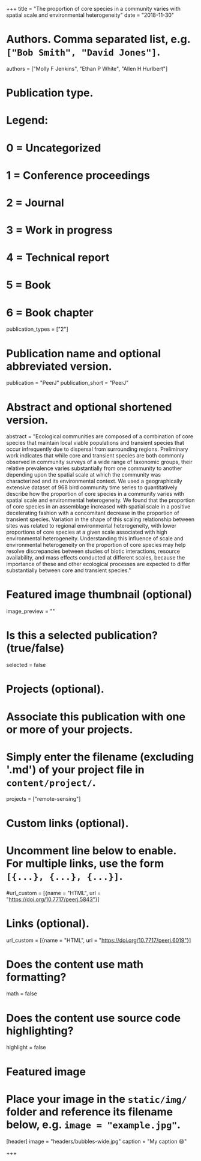 +++
title = "The proportion of core species in a community varies with spatial scale and environmental heterogeneity"
date = "2018-11-30"

# Authors. Comma separated list, e.g. `["Bob Smith", "David Jones"]`.
authors = ["Molly F Jenkins", "Ethan P White", "Allen H Hurlbert"]

# Publication type.
# Legend:
# 0 = Uncategorized
# 1 = Conference proceedings
# 2 = Journal
# 3 = Work in progress
# 4 = Technical report
# 5 = Book
# 6 = Book chapter
publication_types = ["2"]

# Publication name and optional abbreviated version.
publication = "PeerJ"
publication_short = "PeerJ"
# Abstract and optional shortened version.
abstract = "Ecological communities are composed of a combination of core species that maintain local viable populations and transient species that occur infrequently due to dispersal from surrounding regions. Preliminary work indicates that while core and transient species are both commonly observed in community surveys of a wide range of taxonomic groups, their relative prevalence varies substantially from one community to another depending upon the spatial scale at which the community was characterized and its environmental context. We used a geographically extensive dataset of 968 bird community time series to quantitatively describe how the proportion of core species in a community varies with spatial scale and environmental heterogeneity. We found that the proportion of core species in an assemblage increased with spatial scale in a positive decelerating fashion with a concomitant decrease in the proportion of transient species. Variation in the shape of this scaling relationship between sites was related to regional environmental heterogeneity, with lower proportions of core species at a given scale associated with high environmental heterogeneity. Understanding this influence of scale and environmental heterogeneity on the proportion of core species may help resolve discrepancies between studies of biotic interactions, resource availability, and mass effects conducted at different scales, because the importance of these and other ecological processes are expected to differ substantially between core and transient species."

# Featured image thumbnail (optional)
image_preview = ""

# Is this a selected publication? (true/false)
selected = false

# Projects (optional).
#   Associate this publication with one or more of your projects.
#   Simply enter the filename (excluding '.md') of your project file in `content/project/`.
projects = ["remote-sensing"]

# Custom links (optional).
#   Uncomment line below to enable. For multiple links, use the form `[{...}, {...}, {...}]`.
#url_custom = [{name = "HTML", url = "https://doi.org/10.7717/peerj.5843"}]

# Links (optional).
url_custom = [{name = "HTML", url = "https://doi.org/10.7717/peerj.6019"}]

# Does the content use math formatting?
math = false

# Does the content use source code highlighting?
highlight = false

# Featured image
# Place your image in the `static/img/` folder and reference its filename below, e.g. `image = "example.jpg"`.
[header]
image = "headers/bubbles-wide.jpg"
caption = "My caption :smile:"

+++


